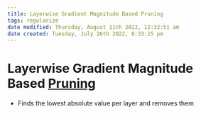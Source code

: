 ```yaml
---
title: Layerwise Gradient Magnitude Based Pruning
tags: regularize
date modified: Thursday, August 11th 2022, 12:32:51 am
date created: Tuesday, July 26th 2022, 8:33:15 pm
---
```


# Layerwise Gradient Magnitude Based [Pruning](Pruning.md)
- Finds the lowest absolute value per layer and removes them

